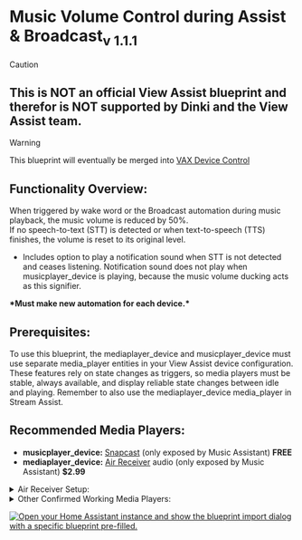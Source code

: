 # Music Volume Control during Assist & Broadcast<sub>v 1.1.1</sub>

> [!CAUTION] 
> ## **This is __NOT__ an official View Assist blueprint and therefor is NOT supported by Dinki and the View Assist team.**

> [!WARNING]
> This blueprint will eventually be merged into [VAX Device Control](https://github.com/Flight-Lab/View-Assist/blob/Extras/View%20Assist%20Community%20Extras/VAX%20Device%20Control/readme.md)

## Functionality Overview:  
When triggered by wake word or the Broadcast automation during music playback, the music volume is reduced by 50%.  
If no speech-to-text (STT) is detected or when text-to-speech (TTS) finishes, the volume is reset to its original level. 

* Includes option to play a notification sound when STT is not detected and ceases listening. Notification sound does not play when musicplayer_device is playing, because the music volume ducking acts as this signifier.  

**\*Must make new automation for each device.\***

## Prerequisites:
To use this blueprint, the mediaplayer_device and musicplayer_device must use separate media_player entities in your View Assist device configuration. These features rely on state changes as triggers, so media players must be stable, always available, and display reliable state changes between idle and playing. Remember to also use the mediaplayer_device media_player in Stream Assist.

## Recommended Media Players:
* **musicplayer_device:** [Snapcast](https://play.google.com/store/apps/details?id=de.badaix.snapcast&hl=en_US) (only exposed by Music Assistant) **FREE**
* **mediaplayer_device:** [Air Receiver](https://play.google.com/store/apps/details?id=com.softmedia.receiver&hl=en_US) audio (only exposed by Music Assistant) **$2.99**
<details>

<summary>Air Receiver Setup:</summary>

1) In AirReceiver settings, make sure both Airplay <sub>IOS Media Receiver</sub> and AirTunes Audio <sub>AirPort Express Speaker</sub> are selected. The media_player entity we want to use is only made when both of these are checked.
(I recommend unchecking the other options as they will create even more media player entities. One even creates a media server.)

2) Scroll down and select Advanced Settings.

3) Set AirTunes Audio Latency (ms) to 0(ms)

4) Check AirTunes UI [✓]

The media player entity we want to use will be created by the Music Assistant integration and will be named `media_player.lenovostarview_(last 3 digits of device ip)_audio`  
ex. `media_player.lenovostarview_180_audio`  
This media player has volume controls independent from the android device volume controls, just like the Snapcast media player.
Setting the AirTunes Audio Latency to 0(ms) in step \#3 allows for a more responsive feeling TTS.

</details>
<details>

<summary>Other Confirmed Working Media Players:</summary>

* [Fully Kiosk Browser](https://play.google.com/store/apps/details?id=de.ozerov.fully&hl=en_US) media player (exposed by Music Assistant) 
> [!WARNING]
> If using the FKB media player, it must be the one exposed by Music Assistant or it will go unavailable and will not be able to act as a trigger.
>
> The FKB media player seems to have a delay between state changes and audio playback. 
> State will change from idle to playing and then audio playback will begin after a 1-2 second delay.
> Audio playback will end and then state will change from playing to idle after a 1-2 second delay.
> These delays lead to a feeling of decreased responsiveness.

</details>

[![Open your Home Assistant instance and show the blueprint import dialog with a specific blueprint pre-filled.](https://my.home-assistant.io/badges/blueprint_import.svg)](https://my.home-assistant.io/redirect/blueprint_import/?blueprint_url=https://gist.github.com/Flight-Lab/ed20af4f6f7a4a5258a668317ae61671)


<!-- 
notes for future edits:
The general concept is to work like an audio mixer. Each channel is individually controllable and can be played at the same time as any of the other channels. This enables you to do something wild like playing music while an alarm rings and assist tells you what the alarm is for, or something more controlled like having your music lower in volume as the alarm increases in volume.  
This also lets you set permanant default levels to each channel or mute certain functions while keeping others enabled.
-->
